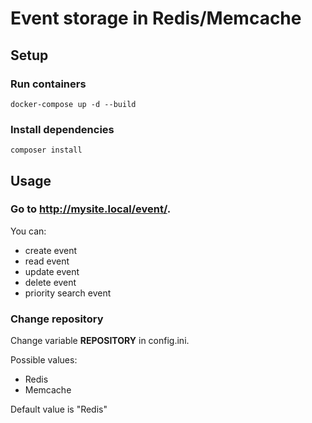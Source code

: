 # Event storage in Redis/Memcache

## Setup

### Run containers
```
docker-compose up -d --build
```

### Install dependencies
```
composer install
```

## Usage

### Go to **http://mysite.local/event/**.

You can:
 - create event
 - read event
 - update event
 - delete event
 - priority search event

### Change repository

Change variable **REPOSITORY** in config.ini.

Possible values:
 - Redis
 - Memcache

Default value is "Redis"